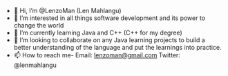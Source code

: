 - 👋 Hi, I’m @LenzoMan (Len Mahlangu)
- 👀 I’m interested in all things software development and its power to change the world
- 🌱 I’m currently learning Java and C++ (C++ for my degree)
- 💞️ I’m looking to collaborate on any Java learning projects to build a better understanding of the language and put the learnings into practice.
- 📫 How to reach me- Email: lenzoman@gmail.com Twitter: @lenmahlangu

<!---
LenzoMan/LenzoMan is a ✨ special ✨ repository because its `README.md` (this file) appears on your GitHub profile.
You can click the Preview link to take a look at your changes.
--->
